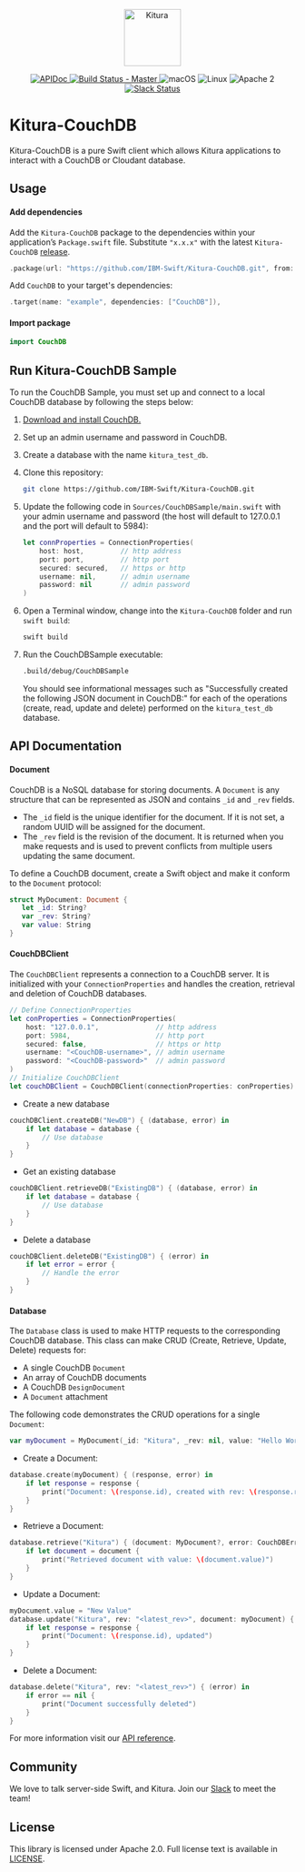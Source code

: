 <p align="center">
    <a href="http://kitura.io/">
        <img src="https://raw.githubusercontent.com/IBM-Swift/Kitura/master/Sources/Kitura/resources/kitura-bird.svg?sanitize=true" height="100" alt="Kitura">
    </a>
</p>


<p align="center">
    <a href="https://ibm-swift.github.io/Kitura-CouchDB/index.html">
    <img src="https://img.shields.io/badge/apidoc-KituraCouchDB-1FBCE4.svg?style=flat" alt="APIDoc">
    </a>
    <a href="https://travis-ci.org/IBM-Swift/Kitura-CouchDB">
    <img src="https://travis-ci.org/IBM-Swift/Kitura-CouchDB.svg?branch=master" alt="Build Status - Master">
    </a>
    <img src="https://img.shields.io/badge/os-macOS-green.svg?style=flat" alt="macOS">
    <img src="https://img.shields.io/badge/os-linux-green.svg?style=flat" alt="Linux">
    <img src="https://img.shields.io/badge/license-Apache2-blue.svg?style=flat" alt="Apache 2">
    <a href="http://swift-at-ibm-slack.mybluemix.net/">
    <img src="http://swift-at-ibm-slack.mybluemix.net/badge.svg" alt="Slack Status">
    </a>
</p>

# Kitura-CouchDB

Kitura-CouchDB is a pure Swift client which allows Kitura applications to interact with a CouchDB or Cloudant database.

## Usage

#### Add dependencies

Add the `Kitura-CouchDB` package to the dependencies within your application’s `Package.swift` file. Substitute `"x.x.x"` with the latest `Kitura-CouchDB` [release](https://github.com/IBM-Swift/Kitura-CouchDB/releases).

```swift
.package(url: "https://github.com/IBM-Swift/Kitura-CouchDB.git", from: "x.x.x")
```

Add `CouchDB` to your target's dependencies:

```swift
.target(name: "example", dependencies: ["CouchDB"]),
```

#### Import package

```swift
import CouchDB
```

## Run Kitura-CouchDB Sample

To run the CouchDB Sample, you must set up and connect to a local CouchDB database by following the steps below:

1. [Download and install CouchDB.](http://couchdb.apache.org/#download)

2. Set up an admin username and password in CouchDB.

3. Create a database with the name `kitura_test_db`.

4. Clone this repository:

    ```bash
    git clone https://github.com/IBM-Swift/Kitura-CouchDB.git
    ```

5. Update the following code in `Sources/CouchDBSample/main.swift` with your admin username and password (the host will default to 127.0.0.1 and the port will default to 5984):

    ```swift
    let connProperties = ConnectionProperties(
        host: host,         // http address
        port: port,         // http port
        secured: secured,   // https or http
        username: nil,      // admin username
        password: nil       // admin password
    )
    ```

6. Open a Terminal window, change into the `Kitura-CouchDB` folder and run `swift build`:

    ```bash
    swift build
    ```

7. Run the CouchDBSample executable:

    ```bash
    .build/debug/CouchDBSample
    ```

    You should see informational messages such as "Successfully created the following JSON document in CouchDB:" for each of the operations (create, read, update and delete) performed on the `kitura_test_db` database.

## API Documentation

#### Document

CouchDB is a NoSQL database for storing documents. A `Document` is any structure that can be represented as JSON and contains `_id` and `_rev` fields.  
 - The `_id` field is the unique identifier for the document. If it is not set, a random UUID will be assigned for the document.  
 - The `_rev` field is the revision of the document. It is returned when you make requests and is used to prevent conflicts from multiple users updating the same document.  

To define a CouchDB document, create a Swift object and make it conform to the `Document` protocol:
 ```swift
 struct MyDocument: Document {
    let _id: String?
    var _rev: String?
    var value: String
}
 ```

#### CouchDBClient

The `CouchDBClient` represents a connection to a CouchDB server. It is initialized with your `ConnectionProperties` and handles the creation, retrieval and deletion of CouchDB databases.

```swift
// Define ConnectionProperties
let conProperties = ConnectionProperties(
    host: "127.0.0.1",              // http address
    port: 5984,                     // http port
    secured: false,                 // https or http
    username: "<CouchDB-username>", // admin username
    password: "<CouchDB-password>"  // admin password
)
// Initialize CouchDBClient
let couchDBClient = CouchDBClient(connectionProperties: conProperties)
```
- Create a new database

```swift
couchDBClient.createDB("NewDB") { (database, error) in
    if let database = database {
        // Use database
    }
}
```
- Get an existing database

```swift
couchDBClient.retrieveDB("ExistingDB") { (database, error) in
    if let database = database {
        // Use database
    }
}
```
- Delete a database

```swift
couchDBClient.deleteDB("ExistingDB") { (error) in
    if let error = error {
        // Handle the error
    }
}
```

#### Database

The `Database` class is used to make HTTP requests to the corresponding CouchDB database. This class can make CRUD (Create, Retrieve, Update, Delete) requests for:

- A single CouchDB `Document`
- An array of CouchDB documents
- A CouchDB `DesignDocument`
- A `Document` attachment

The following code demonstrates the CRUD operations for a single `Document`:  

```swift
var myDocument = MyDocument(_id: "Kitura", _rev: nil, value: "Hello World")
```
- Create a Document:  

```swift
database.create(myDocument) { (response, error) in
    if let response = response {
        print("Document: \(response.id), created with rev: \(response.rev)")
    }
}
```
- Retrieve a Document:  

```swift
database.retrieve("Kitura") { (document: MyDocument?, error: CouchDBError?) in
    if let document = document {
        print("Retrieved document with value: \(document.value)")
    }
}
```
- Update a Document:  

```swift
myDocument.value = "New Value"
database.update("Kitura", rev: "<latest_rev>", document: myDocument) { (response, error) in
    if let response = response {
        print("Document: \(response.id), updated")
    }
}
```
- Delete a Document:  

```swift
database.delete("Kitura", rev: "<latest_rev>") { (error) in
    if error == nil {
        print("Document successfully deleted")
    }
}
```

For more information visit our [API reference](https://ibm-swift.github.io/Kitura-CouchDB/index.html).

## Community
We love to talk server-side Swift, and Kitura. Join our [Slack](http://swift-at-ibm-slack.mybluemix.net/) to meet the team!

## License
This library is licensed under Apache 2.0. Full license text is available in [LICENSE](https://github.com/IBM-Swift/Kitura-CouchDB/blob/master/LICENSE.txt).
